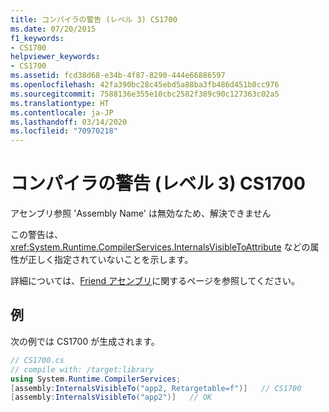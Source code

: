 ```yaml
---
title: コンパイラの警告 (レベル 3) CS1700
ms.date: 07/20/2015
f1_keywords:
- CS1700
helpviewer_keywords:
- CS1700
ms.assetid: fcd38d68-e34b-4f87-8290-444e66886597
ms.openlocfilehash: 42fa390bc28c45ebd5a88ba3fb486d451b0cc976
ms.sourcegitcommit: 7588136e355e10cbc2582f389c90c127363c02a5
ms.translationtype: HT
ms.contentlocale: ja-JP
ms.lasthandoff: 03/14/2020
ms.locfileid: "70970218"
---
```

# <a name="compiler-warning-level-3-cs1700"></a>コンパイラの警告 (レベル 3) CS1700
アセンブリ参照 'Assembly Name' は無効なため、解決できません  
  
 この警告は、<xref:System.Runtime.CompilerServices.InternalsVisibleToAttribute> などの属性が正しく指定されていないことを示します。  
  
 詳細については、[Friend アセンブリ](../../../standard/assembly/friend.md)に関するページを参照してください。  
  
## <a name="example"></a>例  
 次の例では CS1700 が生成されます。  
  
```csharp  
// CS1700.cs  
// compile with: /target:library  
using System.Runtime.CompilerServices;  
[assembly:InternalsVisibleTo("app2, Retargetable=f")]   // CS1700  
[assembly:InternalsVisibleTo("app2")]   // OK  
```
